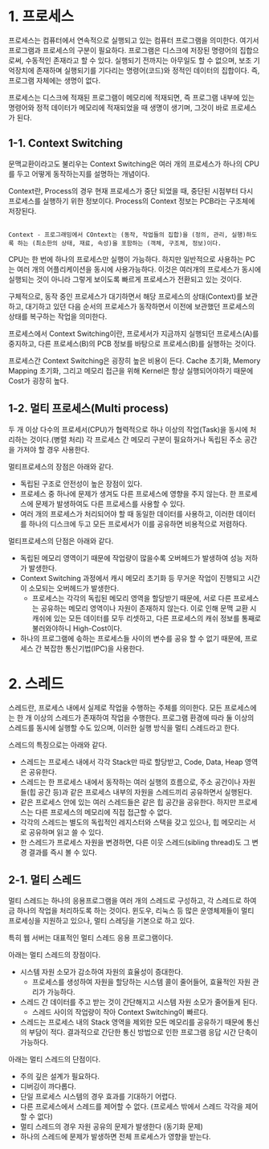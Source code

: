 
# 1. 프로세스

프로세스는 컴퓨터에서 연속적으로 실행되고 있는 컴퓨터 프로그램을 의미한다. 여기서 프로그램과 프로세스의 구분이 필요하다. 프로그램은 디스크에 저장된 명령어의 집합으로써, 수동적인 존재라고 할 수 있다. 실행되기 전까지는 아무일도 할 수 없으며, 보조 기억장치에 존재하며 실행되기를 기다리는 명령어(코드)와 정적인 데이터의 집합이다. 즉, 프로그램 자체에는 생명이 없다.

프로세스는 디스크에 적재된 프로그램이 메모리에 적재되면, 즉 프로그램 내부에 있는 명령어와 정적 데이터가 메모리에 적재되었을 때 생명이 생기며, 그것이 바로 프로세스가 된다.


## 1-1. Context Switching

문맥교환이라고도 불리우는 Context Switching은 여러 개의 프로세스가 하나의 CPU를 두고 어떻게 동작하는지를 설명하는 개념이다.

Context란, Process의 경우 현재 프로세스가 중단 되었을 때, 중단된 시점부터 다시 프로세스를 실행하기 위한 정보이다. Process의 Context 정보는 PCB라는 구조체에 저장된다.

```

Context - 프로그래밍에서 COntext는 (동작, 작업들의 집합)을 (정의, 관리, 실행)하도록 하는 (최소한의 상태, 재료, 속성)을 포함하는 (객체, 구조체, 정보)이다.

```

CPU는 한 번에 하나의 프로세스만 실행이 가능하다. 하지만 일반적으로 사용하는 PC는 여러 개의 어플리케이션을 동시에 사용가능하다. 이것은 여러개의 프로세스가 동시에 실행되는 것이 아니라 그렇게 보이도록 빠르게 프로세스가 전환되고 있는 것이다.

구체적으로, 동작 중인 프로세스가 대기하면서 해당 프로세스의 상태(Context)를 보관하고, 대기하고 있던 다음 순서의 프로세스가 동작하면서 이전에 보관했던 프로세스의 상태를 복구하는 작업을 의미한다.

프로세스에서 Context Switching이란, 프로세서가 지금까지 실행되던 프로세스(A)를 중지하고, 다른 프로세스(B)의 PCB 정보를 바탕으로 프로세스(B)를 실행하는 것이다.

프로세스간 Context Switching은 굉장히 높은 비용이 든다. Cache 초기화, Memory Mapping 초기화, 그리고 메모리 접근을 위해 Kernel은 항상 실행되어야하기 때문에 Cost가 굉장히 높다.


## 1-2. 멀티 프로세스(Multi process)

두 개 이상 다수의 프로세서(CPU)가 협력적으로 하나 이상의 작업(Task)을 동시에 처리하는 것이다.(병렬 처리) 각 프로세스 간 메모리 구분이 필요하거나 독립된 주소 공간을 가져야 할 경우 사용한다.

멀티프로세스의 장점은 아래와 같다.

- 독립된 구조로 안전성이 높은 장점이 있다.
- 프로세스 중 하나에 문제가 생겨도 다른 프로세스에 영향을 주지 않는다. 한 프로세스에 문제가 발생하여도 다른 프로세스를 사용할 수 있다.
- 여러 개의 프로세스가 처리되어야 할 때 동일한 데이터를 사용하고, 이러한 데이터를 하나의 디스크에 두고 모든 프로세서가 이를 공유하면 비용적으로 저렴하다.

멀티프로세스의 단점은 아래와 같다.

- 독립된 메모리 영역이기 때문에 작업량이 많을수록 오버헤드가 발생하여 성능 저하가 발생한다.
- Context Switching 과정에서 캐시 메모리 초기화 등 무거운 작업이 진행되고 시간이 소모되는 오버헤드가 발생한다.
	- 프로세스는 각각의 독립된 메모리 영역을 할당받기 때문에, 서로 다른 프로세스는 공유하는 메모리 영역이나 자원이 존재하지 않는다. 이로 인해 문맥 교환 시 캐쉬에 있는 모든 데이터를 모두 리셋하고, 다른 프로세스의 캐쉬 정보를 통째로 불러와야하니 High-Cost이다.
- 하나의 프로그램에 솏하는 프로세스들 사이의 변수를 공유 할 수 없기 때문에, 프로세스 간 복잡한 통신기법(IPC)을 사용한다.



# 2. 스레드

스레드란, 프로세스 내에서 실제로 작업을 수행하는 주체를 의미한다. 모든 프로세스에는 한 개 이상의 스레드가 존재하여 작업을 수행한다. 프로그램 환경에 따라 둘 이상의 스레드를 동시에 실행할 수도 있으며, 이러한 실행 방식을 멀티 스레드라고 한다.

스레드의 특징으로는 아래와 같다.

- 스레드는 프로세스 내에서 각각 Stack만 따로 할당받고, Code, Data, Heap 영역은 공유한다.
- 스레드는 한 프로세스 내에서 동작하는 여러 실행의 흐름으로, 주소 공간이나 자원들(힙 공간 등)과 같은 프로세스 내부의 자원을 스레드끼리 공유하면서 실행된다.
- 같은 프로세스 안에 있는 여러 스레드들은 같은 힙 공간을 공유한다. 하지만 프로세스는 다른 프로세스의 메모리에 직접 접근할 수 없다.
- 각각의 스레드는 별도의 독립적인 레지스터와 스택을 갖고 있으나, 힙 메모리는 서로 공유하며 읽고 쓸 수 있다.
- 한 스레드가 프로세스 자원을 변경하면, 다른 이웃 스레드(sibling thread)도 그 변경 결과를 즉시 볼 수 있다.


## 2-1. 멀티 스레드

멀티 스레드는 하나의 응용프로그램을 여러 개의 스레드로 구성하고, 각 스레드로 하여금 하나의 작업을 처리하도록 하는 것이다. 윈도우, 리눅스 등 많은 운영체제들이 멀티 프로세싱을 지원하고 있으나, 멀티 스레딩을 기본으로 하고 있다.

특히 웹 서버는 대표적인 멀티 스레드 응용 프로그램이다.

아래는 멀티 스레드의 장점이다.

- 시스템 자원 소모가 감소하여 자원의 효율성이 증대한다.
	- 프로세스를 생성하여 자원을 할당하는 시스템 콜이 줄어들어, 효율적인 자원 관리가 가능하다.
- 스레드 간 데이터를 주고 받는 것이 간단해지고 시스템 자원 소모가 줄어들게 된다.
	- 스레드 사이의 작업량이 작아 Context Switching이 빠르다.
- 스레드는 프로세스 내의 Stack 영역을 제외한 모든 메모리를 공유하기 때문에 통신의 부담이 적다. 결과적으로 간단한 통신 방법으로 인한 프로그램 응답 시간 단축이 가능하다.

아래는 멀티 스레드의 단점이다.

- 주의 깊은 설계가 필요하다.
- 디버깅이 까다롭다.
- 단일 프로세스 시스템의 경우 효과를 기대하기 어렵다.
- 다른 프로세스에서 스레드를 제어할 수 없다. (프로세스 밖에서 스레드 각각을 제어할 수 없다)
- 멀티 스레드의 경우 자원 공유의 문제가 발생한다 (동기화 문제)
- 하나의 스레드에 문제가 발생하면 전체 프로세스가 영향을 받는다.